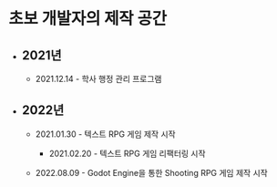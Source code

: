 # 초보 개발자의 제작 공간
* ## 2021년
  - 2021.12.14 - 학사 행정 관리 프로그램

* ## 2022년
  - 2021.01.30 - 텍스트 RPG 게임 제작 시작
      + 2021.02.20 - 텍스트 RPG 게임 리팩터링 시작

  - 2022.08.09 - Godot Engine을 통한 Shooting RPG 게임 제작 시작
